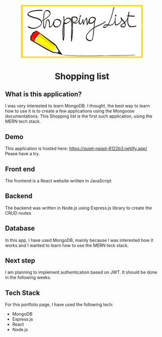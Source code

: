 <div align="center">
    <img src="https://github.com/Szfinx5/Shopping-List-MERN/blob/main/shoppinglistimg.png" alt="logo" width="400"/>       

<h1 align="center">Shopping list</h1>

</div>              


## What is this application?
I was very interested to learn MongoDB. I thought, the best way to learn how to use it is to create a few applications using the Mongoose documentations.
This Shopping list is the first such application, using the MERN tech stack.

## Demo      
This application is hosted here: https://quiet-naiad-8122b3.netlify.app/ Pease have a try.   

## Front end
The frontend is a React website written in JavaScript

## Backend      
The backend was written in Node.js using Express.js library to create the CRUD routes 

## Database
In this app, I have used MongoDB, mainly because I was interested how it works and I wanted to learn how to use the MERN teck stack.


## Next step
I am planning to implement authentication based on JWT. It should be done in the following weeks.

## Tech Stack

For this portfolio page, I have used the following tech:
- MongoDB
- Express.js
- React
- Node.js       
